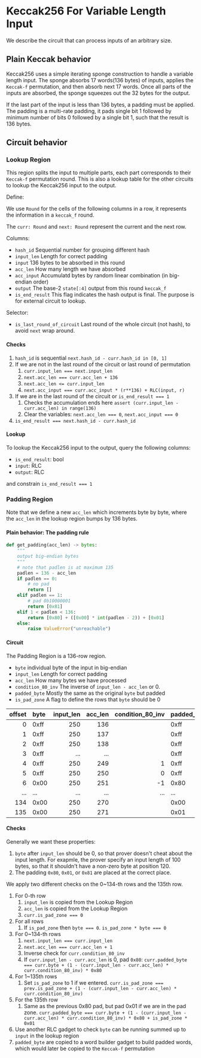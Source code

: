# Keccak256 For Variable Length Input

We describe the circuit that can process inputs of an arbitrary size.

## Plain Keccak behavior

Keccak256 uses a simple iterating sponge construction to handle a variable length input. The sponge absorbs 17 words(136 bytes) of inputs, applies the `Keccak-f` permutation, and then absorb next 17 words. Once all parts of the inputs are absorbed, the sponge squeezes out the 32 bytes for the output.

If the last part of the input is less than 136 bytes, a padding must be applied. The padding is a multi-rate padding, it pads single bit 1 followed by minimum number of bits 0 followed by a single bit 1, such that the result is 136 bytes.

## Circuit behavior

### Lookup Region

This region splits the input to multiple parts, each part corresponds to their `Keccak-f` permutation round.
This is also a lookup table for the other circuits to lookup the Keccak256 input to the output.

Define:

We use `Round` for the cells of the following columns in a row, it represents the information in a `keccak_f` round.

The `curr: Round` and `next: Round` represent the current and the next row.

Columns:

- `hash_id` Sequential number for grouping different hash
- `input_len` Length for correct padding
- `input` 136 bytes to be absorbed in this round
- `acc_len` How many length we have absorbed
- `acc_input` Accumulatd bytes by random linear combination (in big-endian order)
- `output` The base-2 `state[:4]` output from this round `keccak_f`
- `is_end_result` This flag indicates the hash output is final. The purpose is for external circuit to lookup.

Selector:

- `is_last_round_of_circuit` Last round of the whole circuit (not hash), to avoid `next` wrap around.

#### Checks

1. `hash_id` is sequential `next.hash_id - curr.hash_id in [0, 1]`
2. If we are not in the last round of the circuit or last round of permutation
   1. `curr.input_len === next.input_len`
   2. `next.acc_len === curr.acc_len + 136`
   3. `next.acc_len <= curr.input_len`
   4. `next.acc_input === curr.acc_input * (r**136) + RLC(input, r)`
3. If we are in the last round of the circuit or `is_end_result === 1`
   1. Checks the accumulation ends here `assert (curr.input_len - curr.acc_len) in range(136)`
   2. Clear the variables:  `next.acc_len === 0`, `next.acc_input === 0`
4. `is_end_result === next.hash_id - curr.hash_id`

#### Lookup

To lookup the Keccak256 input to the output, query the following columns:

- `is_end_result`: bool
- `input`: RLC
- `output`: RLC

and constrain `is_end_result === 1`

### Padding Region

Note that we define a new `acc_len` which increments byte by byte, where the `acc_len` in the lookup region bumps by 136 bytes.

#### Plain behavior: The padding rule

```python
def get_padding(acc_len) -> bytes:
    """
    output big-endian bytes
    """
    # note that padlen is at maximum 135
    padlen = 136 - acc_len 
    if padlen == 0:
        # no pad
        return []
    elif padlen == 1:
        # pad 0b10000001
        return [0x81]
    elif 1 < padlen < 136:
        return [0x80] + ([0x00] * int(padlen - 2)) + [0x01]
    else:
        raise ValueError("unreachable")
```

#### Circuit

The Padding Region is a 136-row region.

- `byte` individual byte of the input in big-endian
- `input_len` Length for correct padding
- `acc_len` How many bytes we have processed
- `condition_80_inv` The inverse of `input_len - acc_len` or 0.
- `padded_byte` Mostly the same as the original `byte` but padded
- `is_pad_zone` A flag to define the rows that `byte` should be 0

| offset | byte | input_len | acc_len | condition_80_inv | padded_byte | is_pad_zone |
| -----: | :--- | --------: | ------: | ---------------: | :---------- | ----------: |
|      0 | 0xff |       250 |     136 |                  | 0xff        |           0 |
|      1 | 0xff |       250 |     137 |                  | 0xff        |           0 |
|      2 | 0xff |       250 |     138 |                  | 0xff        |           0 |
|      3 | 0xff |       ... |     ... |                  | 0xff        |           0 |
|      4 | 0xff |       250 |     249 |                1 | 0xff        |           0 |
|      5 | 0xff |       250 |     250 |                0 | 0xff        |           0 |
|      6 | 0x00 |       250 |     251 |               -1 | 0x80        |           1 |
|    ... | ...  |       ... |     ... |              ... | ...         |         ... |
|    134 | 0x00 |       250 |     270 |                  | 0x00        |           1 |
|    135 | 0x00 |       250 |     271 |                  | 0x01        |           1 |


#### Checks

Generally we want these properties:

1. `byte` after `input_len` should be 0, so that prover doesn't cheat about the input length. For exapmle, the prover specify an input length of 100 bytes, so that it shouldn't have a non-zero byte at position 120.
2. The padding `0x80`, `0x01`, or `0x81` are placed at the correct place.

We apply two different checks on the 0~134-th rows and the 135th row.

1. For 0-th row
   1. `input_len` is copied from the Lookup Region
   2. `acc_len` is copied from the Lookup Region
   3. `curr.is_pad_zone === 0`
2. For all rows
   1. If `is_pad_zone` then `byte === 0`. `is_pad_zone * byte === 0`
3. For 0~134-th rows
   1. `next.input_len === curr.input_len`
   2. `next.acc_len === curr.acc_len + 1`
   3. Inverse check for `curr.condition_80_inv`
   4. If `curr.input_len - curr.acc_len` is 0, pad `0x80`: `curr.padded_byte === curr.byte + (1 - (curr.input_len - curr.acc_len) * curr.condition_80_inv) * 0x80`
4. For 1~135th rows
   1. Set `is_pad_zone` to 1 if we entered. `curr.is_pad_zone === prev.is_pad_zone + (1 - (curr.input_len - curr.acc_len) * curr.condition_80_inv)`
5. For the 135th row
   1. Same as the previous 0x80 pad, but pad 0x01 if we are in the pad zone. `curr.padded_byte === curr.byte + (1 - (curr.input_len - curr.acc_len) * curr.condition_80_inv) * 0x80 + is_pad_zone * 0x01`
6. Use another RLC gadget to check `byte` can be running summed up to `input` in the lookup region
7. `padded_byte` are copied to a word builder gadget to build padded words, which would later be copied to the `Keccak-f` permutation
